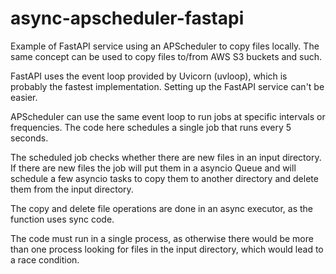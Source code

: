 # async-apscheduler-fastapi

Example of FastAPI service using an APScheduler to copy files locally. The same
concept can be used to copy files to/from AWS S3 buckets and such.

FastAPI uses the event loop provided by Uvicorn (uvloop), which is probably the
fastest implementation. Setting up the FastAPI service can't be easier.

APScheduler can use the same event loop to run jobs at specific intervals or
frequencies. The code here schedules a single job that runs every 5 seconds.

The scheduled job checks whether there are new files in an input directory.
If there are new files the job will put them in a asyncio Queue and will
schedule a few asyncio tasks to copy them to another directory and
delete them from the input directory.

The copy and delete file operations are done in an async executor, as the
function uses sync code.

The code must run in a single process, as otherwise there would be more than
one process looking for files in the input directory, which would lead to a
race condition.

